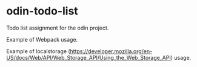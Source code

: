 # odin-todo-list
Todo list assignment for the odin project. 

Example of Webpack usage.


Example of localstorage (https://developer.mozilla.org/en-US/docs/Web/API/Web_Storage_API/Using_the_Web_Storage_API) usage.